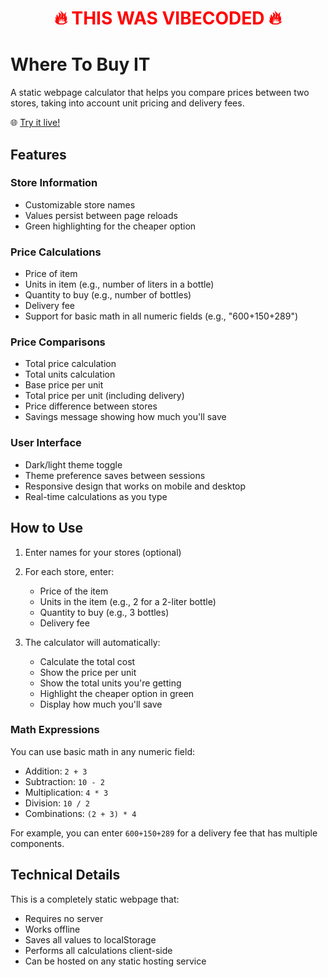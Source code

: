 <div align="center">
<h1 style="font-size: 200%; color: #FF0000;">
🔥 THIS WAS VIBECODED 🔥
</h1>
</div>

# Where To Buy IT

A static webpage calculator that helps you compare prices between two stores, taking into account unit pricing and delivery fees.

🌐 [Try it live!](https://tomvarga.github.io/WhereToBuyIT)

## Features

### Store Information
- Customizable store names
- Values persist between page reloads
- Green highlighting for the cheaper option

### Price Calculations
- Price of item
- Units in item (e.g., number of liters in a bottle)
- Quantity to buy (e.g., number of bottles)
- Delivery fee
- Support for basic math in all numeric fields (e.g., "600+150+289")

### Price Comparisons
- Total price calculation
- Total units calculation
- Base price per unit
- Total price per unit (including delivery)
- Price difference between stores
- Savings message showing how much you'll save

### User Interface
- Dark/light theme toggle
- Theme preference saves between sessions
- Responsive design that works on mobile and desktop
- Real-time calculations as you type

## How to Use

1. Enter names for your stores (optional)
2. For each store, enter:
   - Price of the item
   - Units in the item (e.g., 2 for a 2-liter bottle)
   - Quantity to buy (e.g., 3 bottles)
   - Delivery fee

3. The calculator will automatically:
   - Calculate the total cost
   - Show the price per unit
   - Show the total units you're getting
   - Highlight the cheaper option in green
   - Display how much you'll save

### Math Expressions

You can use basic math in any numeric field:
- Addition: `2 + 3`
- Subtraction: `10 - 2`
- Multiplication: `4 * 3`
- Division: `10 / 2`
- Combinations: `(2 + 3) * 4`

For example, you can enter `600+150+289` for a delivery fee that has multiple components.

## Technical Details

This is a completely static webpage that:
- Requires no server
- Works offline
- Saves all values to localStorage
- Performs all calculations client-side
- Can be hosted on any static hosting service